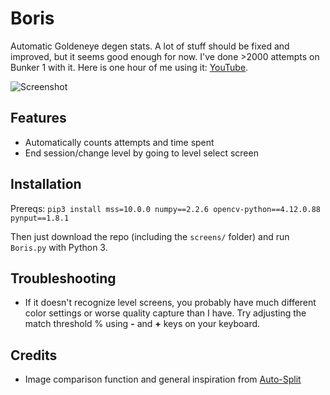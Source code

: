 # Boris

Automatic Goldeneye degen stats. A lot of stuff should be fixed and improved, but it seems good enough for now. I've done >2000 attempts on Bunker 1 with it. Here is one hour of me using it: [YouTube](https://www.youtube.com/watch?v=kUyHAwphZ1c).

![Screenshot](https://lambdan.se/img/2021-02-26_23-49-19.229.png)

## Features

- Automatically counts attempts and time spent
- End session/change level by going to level select screen

## Installation

Prereqs: `pip3 install mss=10.0.0 numpy==2.2.6 opencv-python==4.12.0.88 pynput==1.8.1`

Then just download the repo (including the `screens/` folder) and run `Boris.py` with Python 3.

## Troubleshooting

- If it doesn't recognize level screens, you probably have much different color settings or worse quality capture than I have. Try adjusting the match threshold % using __-__ and __+__ keys on your keyboard. 

## Credits

- Image comparison function and general inspiration from [Auto-Split](https://github.com/Toufool/Auto-Split)
